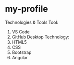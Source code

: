 # my-profile

Technologies & Tools
Tool:
1. VS Code
2. GitHub Desktop
Technology:
1. HTML5
2. CSS
3. Bootstrap
4. Angular